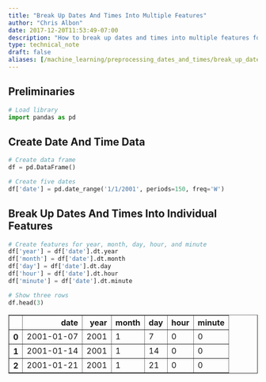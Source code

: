 ```yaml
---
title: "Break Up Dates And Times Into Multiple Features"
author: "Chris Albon"
date: 2017-12-20T11:53:49-07:00
description: "How to break up dates and times into multiple features for machine learning in Python."
type: technical_note
draft: false
aliases: [/machine_learning/preprocessing_dates_and_times/break_up_dates_and_times_into_multiple_features/]
---
```

## Preliminaries


```python
# Load library
import pandas as pd
```

## Create Date And Time Data


```python
# Create data frame
df = pd.DataFrame()

# Create five dates
df['date'] = pd.date_range('1/1/2001', periods=150, freq='W')
```

## Break Up Dates And Times Into Individual Features


```python
# Create features for year, month, day, hour, and minute
df['year'] = df['date'].dt.year
df['month'] = df['date'].dt.month
df['day'] = df['date'].dt.day
df['hour'] = df['date'].dt.hour
df['minute'] = df['date'].dt.minute

# Show three rows
df.head(3)
```




<div>
<style>
    .dataframe thead tr:only-child th {
        text-align: right;
    }

    .dataframe thead th {
        text-align: left;
    }

    .dataframe tbody tr th {
        vertical-align: top;
    }
</style>
<table border="1" class="dataframe">
  <thead>
    <tr style="text-align: right;">
      <th></th>
      <th>date</th>
      <th>year</th>
      <th>month</th>
      <th>day</th>
      <th>hour</th>
      <th>minute</th>
    </tr>
  </thead>
  <tbody>
    <tr>
      <th>0</th>
      <td>2001-01-07</td>
      <td>2001</td>
      <td>1</td>
      <td>7</td>
      <td>0</td>
      <td>0</td>
    </tr>
    <tr>
      <th>1</th>
      <td>2001-01-14</td>
      <td>2001</td>
      <td>1</td>
      <td>14</td>
      <td>0</td>
      <td>0</td>
    </tr>
    <tr>
      <th>2</th>
      <td>2001-01-21</td>
      <td>2001</td>
      <td>1</td>
      <td>21</td>
      <td>0</td>
      <td>0</td>
    </tr>
  </tbody>
</table>
</div>



